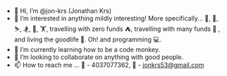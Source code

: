 - 👋 Hi, I’m @jon-krs (Jonathan Krs)
- 👀 I’m interested in anything mildly interesting! More specifically... :hiking_boot:, :bicyclist:, :skier:, :snowboarder:, :diving_mask:, :weight_lifting:,
travelling with zero funds :tent:, travelling with many funds :luggage: , and living the goodlife :partying_face:. Oh! and programming :computer:.
- 🌱 I’m currently learning how to be a code monkey.
- 💞️ I’m looking to collaborate on anything with good people.
- 📫 How to reach me ... :iphone: - 4037077362, :incoming_envelope: - jonkrs53@gmail.com

<!---
jon-krs/jon-krs is a ✨ special ✨ repository because its `README.md` (this file) appears on your GitHub profile.
You can click the Preview link to take a look at your changes.
--->
